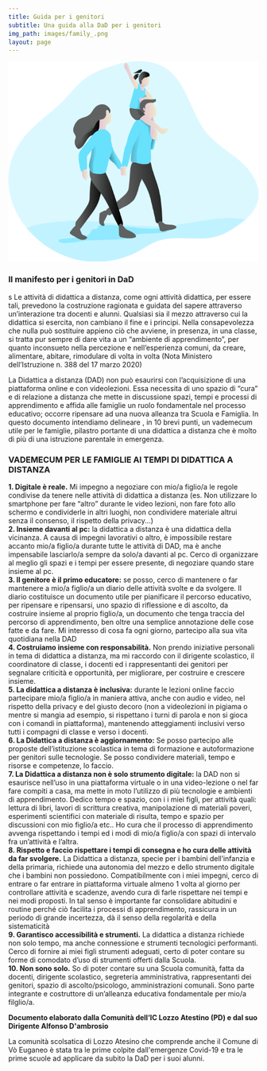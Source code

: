 ```yaml
---
title: Guida per i genitori
subtitle: Una guida alla DaD per i genitori
img_path: images/family_.png
layout: page
---
```


![immagine scelta](/images/family_.png)

### Il manifesto per i genitori in DaD
s
Le attività di didattica a distanza, come ogni attività didattica, per essere tali, prevedono la costruzione ragionata e guidata del sapere attraverso un’interazione tra docenti e alunni. Qualsiasi sia il mezzo attraverso cui la didattica si esercita, non cambiano il fine e i principi.
Nella consapevolezza che nulla può sostituire appieno ciò che avviene, in presenza, in una classe, si tratta pur sempre di dare vita a un “ambiente di apprendimento”, per quanto inconsueto nella percezione e nell’esperienza comuni, da creare, alimentare, abitare, rimodulare di volta in volta
(Nota Ministero dell’Istruzione n. 388 del 17 marzo 2020)

La Didattica a distanza (DAD) non può esaurirsi con l’acquisizione di una piattaforma online e con videolezioni. Essa necessita di uno spazio di “cura” e di relazione a distanza che mette in discussione spazi, tempi e processi di apprendimento e affida alle famiglie un ruolo fondamentale nel processo educativo; occorre ripensare ad una nuova alleanza tra Scuola e Famiglia.
In questo documento intendiamo delineare , in 10 brevi punti, un vademecum utile per le famiglie, pilastro portante di una didattica a distanza che è molto di più di una istruzione parentale in emergenza.

### VADEMECUM PER LE FAMIGLIE AI TEMPI DI DIDATTICA A DISTANZA

**1. Digitale è reale.**
Mi impegno a negoziare con mio/a figlio/a le regole condivise da tenere nelle attività di didattica a distanza (es. Non utilizzare lo smartphone per fare “altro” durante le video lezioni, non fare foto allo schermo e condividerle in altri luoghi, non condividere materiale altrui senza il consenso, il rispetto della privacy...)<br>
**2. Insieme davanti al pc:**
la didattica a distanza è una didattica della vicinanza. A causa di impegni lavorativi o altro, è impossibile restare accanto mio/a figlio/a durante tutte le attività di DAD, ma è anche impensabile lasciarlo/a sempre da solo/a davanti al pc. Cerco di organizzare al meglio gli spazi e i tempi per essere presente, di negoziare quando stare insieme al pc.<br>
**3. Il genitore è il primo educatore:**
se posso, cerco di mantenere o far mantenere a mio/a figlio/a un diario delle attività svolte e da svolgere. Il diario costituisce un documento utile per pianificare il percorso educativo, per ripensare e ripensarsi, uno spazio di riflessione e di ascolto, da costruire insieme al proprio figlio/a, un documento che tenga traccia del percorso di apprendimento, ben oltre una semplice annotazione delle cose fatte e da fare. Mi interesso di cosa fa ogni giorno, partecipo alla sua vita quotidiana nella DAD<br>
**4. Costruiamo insieme con responsabilità.**
Non prendo iniziative personali in tema di didattica a distanza, ma mi raccordo con il dirigente scolastico, il coordinatore di classe, i docenti ed i rappresentanti dei genitori per segnalare criticità e opportunità, per migliorare, per costruire e crescere insieme.<br>
**5. La didattica a distanza è inclusiva:**
durante le lezioni online faccio partecipare mio/a figlio/a in maniera attiva, anche con audio e video, nel rispetto della privacy e del giusto decoro (non a videolezioni in pigiama o mentre si mangia ad esempio, si rispettano i turni di parola e non si gioca con i comandi in piattaforma), mantenendo atteggiamenti inclusivi verso tutti i compagni di classe e verso i docenti. <br>
**6. La Didattica a distanza è aggiornamento:**
Se posso partecipo alle proposte dell’istituzione scolastica in tema di formazione e autoformazione per genitori sulle tecnologie. Se posso condividere materiali, tempo e risorse e competenze, lo faccio. <br>
**7. La Didattica a distanza non è solo strumento digitale:**
la DAD non si esaurisce nell’uso in una piattaforma virtuale o in una video-lezione o nel far fare compiti a casa, ma mette in moto l’utilizzo di più tecnologie e ambienti di apprendimento.
Dedico tempo e spazio, con i i miei figli, per attività quali: lettura di libri, lavori di scrittura creativa, manipolazione di materiali poveri, esperimenti scientifici con materiale di risulta, tempo e spazio per discussioni con mio figlio/a etc.. Ho cura che il processo di apprendimento avvenga rispettando i tempi ed i modi di mio/a figlio/a con spazi di intervalo fra un’attività e l’altra.<br>
**8. Rispetto e faccio rispettare i tempi di consegna e ho cura delle attività da far svolgere.**
La Didattica a distanza, specie per i bambini dell’infanzia e della primaria, richiede una autonomia del mezzo e dello strumento digitale che i bambini non possiedono. Compatibilmente con i miei impegni, cerco di entrare o far entrare in piattaforma virtuale almeno 1 volta al giorno per controllare attività e scadenze, avendo cura di farle rispettare nei tempi e nei modi proposti. In tal senso è importante far consolidare abitudini e routine perché ciò facilita i processi di apprendimento, rassicura in un periodo di grande incertezza, dà il senso della regolarità e della sistematicità<br>
**9. Garantisco accessibilità e strumenti.**
La didattica a distanza richiede non solo tempo, ma anche connessione e strumenti tecnologici performanti. Cerco di fornire ai miei figli strumenti adeguati, certo di poter contare su forme di comodato d’uso di strumenti offerti dalla Scuola.<br>
**10. Non sono solo.**
So di poter contare su una Scuola comunità, fatta da docenti, dirigente scolastico, segreteria amministrativa, rappresentanti dei genitori, spazio di ascolto/psicologo, amministrazioni comunali. Sono parte integrante e costruttore di un’alleanza educativa fondamentale per mio/a filglio/a.<br>



**Documento elaborato dalla Comunità dell’IC Lozzo Atestino (PD) e dal suo Dirigente Alfonso D'ambrosio**

La comunità scolsatica di Lozzo Atesino che comprende anche il Comune di Vò Euganeo è stata tra le prime colpite dall'emergenze Covid-19 e tra le prime scuole ad applicare da subito la DaD per i suoi alunni.